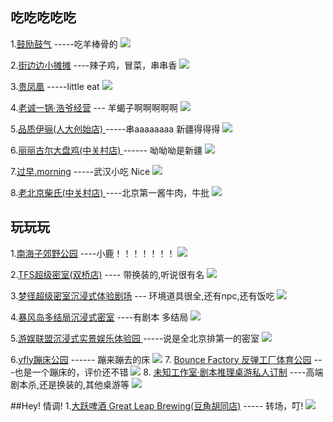 ## **吃吃吃吃吃**

1.[鼓励鼓气](http://www.dianping.com/shop/)  -----吃羊棒骨的
![](https://qcloud.dpfile.com/pc/gzk39Hlo9ItZ97iCrAAhwCMjOF0KnC764yOn4VHOV-yROBY0eCgHe76uXOER_2DPjoJrvItByyS4HHaWdXyO_I7F0UeCRQYMHlogzbt7GHgNNiIYVnHvzugZCuBITtvjski7YaLlHpkrQUr5euoQrg.jpg)

2.[街边边小摊摊](http://www.dianping.com/shop/131633313)  ----辣子鸡，冒菜，串串香
![](https://qcloud.dpfile.com/pc/w_tFL20phbV95Kls0aWLaVwSDHoDDgMlYMNHEEcJ0rIBOc_zvaGuQwoWZTKPYxvz0scohmss9LtJWg-k-u7I4UHdS9p3h7-h2wfpsWVfxX8nY08TQIxe-DkxF3-YDtNHvJLBPMnbGaim65JmQfWVIQ.jpg)

3.[贵凤凰](http://www.dianping.com/shop/130752603)   -----little eat
![](https://qcloud.dpfile.com/pc/WV9dIgxOX9uhyKUNyT92fojbnScJ4CTGDrJ9lxj_XhY0nuLNxwbEnwTyO_EkKH3w0scohmss9LtJWg-k-u7I4UHdS9p3h7-h2wfpsWVfxX8nY08TQIxe-DkxF3-YDtNHvJLBPMnbGaim65JmQfWVIQ.jpg)

4.[老诚一锅·浩爷经营](http://www.dianping.com/shop/22006893)  --- 羊蝎子啊啊啊啊啊
![](https://qcloud.dpfile.com/pc/Rd7kwF8zWA5ymh6EWRAHH2B7PpWALPXj33UXMxxPx-BKoLK0EUv3isUhT-W-zYzZjoJrvItByyS4HHaWdXyO_I7F0UeCRQYMHlogzbt7GHgNNiIYVnHvzugZCuBITtvjski7YaLlHpkrQUr5euoQrg.jpg)

5.[品质伊骊(人大创始店)
](http://www.dianping.com/shop/582528)  -----串aaaaaaaa  新疆得得得
![](https://qcloud.dpfile.com/pc/wcfUxetxx124VAlWA3EXNawMnd4t1f4FWOISWtCg7Re-6zXt4WIIgT93Hq3sVh9P0scohmss9LtJWg-k-u7I4UHdS9p3h7-h2wfpsWVfxX8nY08TQIxe-DkxF3-YDtNHvJLBPMnbGaim65JmQfWVIQ.jpg)

6.[丽丽古尔大盘鸡(中关村店)
](http://www.dianping.com/shop/97676588)   ------  呦呦呦是新疆
![](https://qcloud.dpfile.com/pc/pGI86y8pHTuNVsWc26SiLqBvy5kCkJymGyixShJFv4zjnpEiRya4ElbQ49QbUlY30scohmss9LtJWg-k-u7I4UHdS9p3h7-h2wfpsWVfxX8nY08TQIxe-DkxF3-YDtNHvJLBPMnbGaim65JmQfWVIQ.jpg)

7.[过早.morning](http://www.dianping.com/shop/65313814) -----武汉小吃 Nice
![](https://qcloud.dpfile.com/pc/PchR-f3E2inuA_TZINEoUAoEkf6pq1wPOrAZo9ODVQR3FBJMSLaCv8bY782i7uhfjoJrvItByyS4HHaWdXyO_I7F0UeCRQYMHlogzbt7GHgNNiIYVnHvzugZCuBITtvjski7YaLlHpkrQUr5euoQrg.jpg)

8.[老北京柴氏(中关村店)
](https://www.dianping.com/shop/130509634)   ----北京第一酱牛肉，牛批
![](https://qcloud.dpfile.com/pc/oJ_rQ0kzfVsHhk6ycnmL6MgqRX5MILDZbGlK37uiuom0CPzCFYlW7l66nI5F3lvF0scohmss9LtJWg-k-u7I4UHdS9p3h7-h2wfpsWVfxX8nY08TQIxe-DkxF3-YDtNHvJLBPMnbGaim65JmQfWVIQ.jpg)



## 玩玩玩
1.[南海子郊野公园](http://www.dianping.com/shop/4286279)  ----小鹿！！！！！！！
![](https://qcloud.dpfile.com/pc/L5YaGmPwm4Gl06wQaz-EWn2ZVUYV061MXAYHqrrz47WWTqzeJilPSRAbL6Zqa-DvjoJrvItByyS4HHaWdXyO_I7F0UeCRQYMHlogzbt7GHgNNiIYVnHvzugZCuBITtvjski7YaLlHpkrQUr5euoQrg.jpg)

2.[TFS超级密室(双桥店)](http://www.dianping.com/shop/24359021)
----   带换装的,听说很有名
![](https://qcloud.dpfile.com/pc/Rgv38FOq-0ThnjP25_uVBT8LQwp1gaDQI83RviPnvzDA2133JmxyoJVxRUYtLPhXjoJrvItByyS4HHaWdXyO_I7F0UeCRQYMHlogzbt7GHgNNiIYVnHvzugZCuBITtvjski7YaLlHpkrQUr5euoQrg.jpg)

3.[梦径超级密室沉浸式体验剧场](http://www.dianping.com/shop/92479125)
--- 环境道具很全,还有npc,还有饭吃
![](https://qcloud.dpfile.com/pc/Vuu6kIR7RS2sIvGGwU7fD5EV838CozzGEeCPwfBMjkLGwydVKpxzam45BMGettzK0scohmss9LtJWg-k-u7I4UHdS9p3h7-h2wfpsWVfxX8nY08TQIxe-DkxF3-YDtNHvJLBPMnbGaim65JmQfWVIQ.jpg)

4.[暴风岛多结局沉浸式密室](http://www.dianping.com/shop/78972871) ----有剧本 多结局
![](https://qcloud.dpfile.com/pc/xnNJdplBV9IpyS_6dNpm_TO2LMybTEnPc-ulXZ_RS64lBq9puvyWwN7oukWr8wwxjoJrvItByyS4HHaWdXyO_I7F0UeCRQYMHlogzbt7GHgNNiIYVnHvzugZCuBITtvjski7YaLlHpkrQUr5euoQrg.jpg)

5.[游娱联盟沉浸式实景娱乐体验园
](http://www.dianping.com/shop/77231003) -----说是全北京排第一的密室
![](https://qcloud.dpfile.com/pc/goA8GPjOTyBx7DAcPFKu8bO_J139jdeufaZKrRcVzlELPJtbh_j3JRHoujrHxBzGjoJrvItByyS4HHaWdXyO_I7F0UeCRQYMHlogzbt7GHgNNiIYVnHvzugZCuBITtvjski7YaLlHpkrQUr5euoQrg.jpg)

6.[vfly蹦床公园](http://www.dianping.com/shop/92701495) ------ 蹦来蹦去的床
![](https://qcloud.dpfile.com/pc/p-pb0Eoeb0CwGakWy2c2bbdzps_4ElYJkRIz1SyDm8d9k5k9Y2rCSp9AelO8H-zo0scohmss9LtJWg-k-u7I4UHdS9p3h7-h2wfpsWVfxX8nY08TQIxe-DkxF3-YDtNHvJLBPMnbGaim65JmQfWVIQ.jpg)
7. [Bounce Factory 反弹工厂体育公园](http://www.dianping.com/shop/126573415) ---也是一个蹦床的，评价还不错
![](https://qcloud.dpfile.com/pc/02U8GaGm-U4aBYE6onNqe73IQ47qs7N059JFmzmalPzLPB9uBIPGcdWwpZpZIbkYjoJrvItByyS4HHaWdXyO_I7F0UeCRQYMHlogzbt7GHgNNiIYVnHvzugZCuBITtvjski7YaLlHpkrQUr5euoQrg.jpg)
8. [未知工作室·剧本推理桌游私人订制](http://www.dianping.com/shop/132926591) ----高端剧本杀,还是换装的,其他桌游等
![](https://qcloud.dpfile.com/pc/W-xP-fVOuj8hZ2tisoqDLLkQ9XbwknshoPGfSAuQ2aPIHJCLKeCD4EAWIeduQM0r0scohmss9LtJWg-k-u7I4UHdS9p3h7-h2wfpsWVfxX8nY08TQIxe-DkxF3-YDtNHvJLBPMnbGaim65JmQfWVIQ.jpg)

##Hey! 情调!
1.[大跃啤酒 Great Leap Brewing(豆角胡同店)](http://www.dianping.com/shop/4685626)   ----- 转场，叮!
![](https://qcloud.dpfile.com/pc/kpQdqcvVoZBo2yUkEaqtZe8BWBP8FMCPafUC26dhHb1Lo9x5UsuOIi-hAcqWSUqG0scohmss9LtJWg-k-u7I4UHdS9p3h7-h2wfpsWVfxX8nY08TQIxe-DkxF3-YDtNHvJLBPMnbGaim65JmQfWVIQ.jpg)





